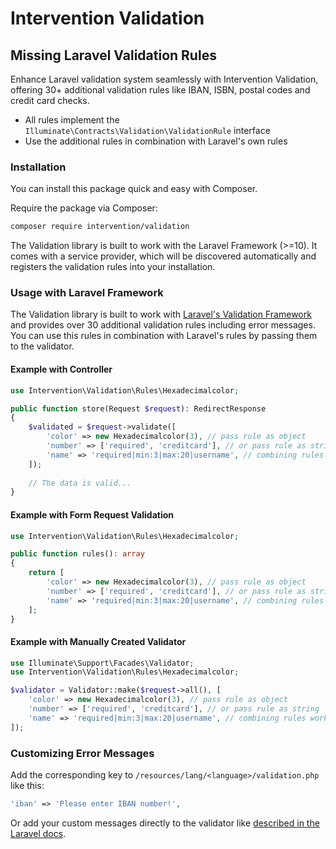 # Intervention Validation
## Missing Laravel Validation Rules
Enhance Laravel validation system seamlessly with Intervention Validation, offering 30+ additional validation rules like IBAN, ISBN, postal codes and credit card checks.

- All rules implement the `Illuminate\Contracts\Validation\ValidationRule` interface
- Use the additional rules in combination with Laravel's own rules

### Installation

You can install this package quick and easy with Composer.

Require the package via Composer:

```bash
composer require intervention/validation
```

The Validation library is built to work with the Laravel Framework (>=10). It
comes with a service provider, which will be discovered automatically and
registers the validation rules into your installation.

### Usage with Laravel Framework

The Validation library is built to work with [Laravel's
Validation Framework](https://laravel.com/docs/11.x/validation) and provides over 30
additional validation rules including error messages. You can use this rules in
combination with Laravel's rules by passing them to the validator.

#### Example with Controller

```php
use Intervention\Validation\Rules\Hexadecimalcolor;

public function store(Request $request): RedirectResponse
{
    $validated = $request->validate([
        'color' => new Hexadecimalcolor(3), // pass rule as object
        'number' => ['required', 'creditcard'], // or pass rule as string
        'name' => 'required|min:3|max:20|username', // combining rules works as well
    ]);
 
    // The data is valid...
}
```

#### Example with Form Request Validation


```php
use Intervention\Validation\Rules\Hexadecimalcolor;

public function rules(): array
{
    return [
        'color' => new Hexadecimalcolor(3), // pass rule as object
        'number' => ['required', 'creditcard'], // or pass rule as string
        'name' => 'required|min:3|max:20|username', // combining rules works as well
    ];
}
```

#### Example with Manually Created Validator

```php
use Illuminate\Support\Facades\Validator;
use Intervention\Validation\Rules\Hexadecimalcolor;

$validator = Validator::make($request->all(), [
    'color' => new Hexadecimalcolor(3), // pass rule as object
    'number' => ['required', 'creditcard'], // or pass rule as string
    'name' => 'required|min:3|max:20|username', // combining rules works as well
]);
```

### Customizing Error Messages

Add the corresponding key to `/resources/lang/<language>/validation.php` like this:

```php
'iban' => 'Please enter IBAN number!',
```

Or add your custom messages directly to the validator like [described in the
Laravel docs](https://laravel.com/docs/11.x/validation#customizing-the-error-messages).
